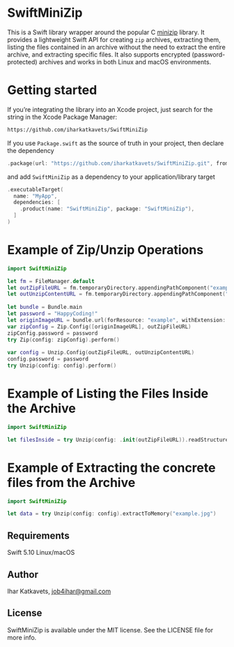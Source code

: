 # SwiftMiniZip

This is a Swift library wrapper around the popular C [minizip](https://github.com/madler/zlib) library. It provides a lightweight Swift API for creating `zip` archives, extracting them, listing the files contained in an archive without the need to extract the entire archive, and extracting specific files. It also supports encrypted (password-protected) archives and works in both Linux and macOS environments.


# Getting started

If you’re integrating the library into an Xcode project, just search for the string in the Xcode Package Manager:
```bash
https://github.com/iharkatkavets/SwiftMiniZip
```
If you use `Package.swift` as the source of truth in your project, then declare the dependency
```swift
.package(url: "https://github.com/iharkatkavets/SwiftMiniZip.git", from: "1.0.5"),
```
and add `SwiftMiniZip` as a dependency to your application/library target
```swift
.executableTarget(
  name: "MyApp",
  dependencies: [
    .product(name: "SwiftMiniZip", package: "SwiftMiniZip"),
  ]
)
```

# Example of Zip/Unzip Operations
```swift
import SwiftMiniZip

let fm = FileManager.default
let outZipFileURL = fm.temporaryDirectory.appendingPathComponent("example.zip")
let outUnzipContentURL = fm.temporaryDirectory.appendingPathComponent("unzip_example.jpg")
            
let bundle = Bundle.main
let password = "HappyCoding!"
let originImageURL = bundle.url(forResource: "example", withExtension: "jpg")!
var zipConfig = Zip.Config([originImageURL], outZipFileURL)
zipConfig.password = password
try Zip(config: zipConfig).perform()
            
var config = Unzip.Config(outZipFileURL, outUnzipContentURL)
config.password = password
try Unzip(config: config).perform()
```

# Example of Listing the Files Inside the Archive
```swift
import SwiftMiniZip

let filesInside = try Unzip(config: .init(outZipFileURL)).readStructure()
```

# Example of Extracting the concrete files from the Archive
```swift
import SwiftMiniZip

let data = try Unzip(config: config).extractToMemory("example.jpg")
```


## Requirements
Swift 5.10
Linux/macOS

## Author
Ihar Katkavets, job4ihar@gmail.com

## License
SwiftMiniZip is available under the MIT license. See the LICENSE file for more info.
